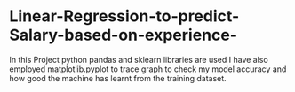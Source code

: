 # Linear-Regression-to-predict-Salary-based-on-experience-
In this Project python pandas and sklearn libraries are used I have also employed matplotlib.pyplot to trace graph to check my model accuracy and how good the machine has learnt from the training dataset.
